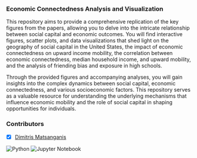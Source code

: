 ### Economic Connectedness Analysis and Visualization

This repository aims to provide a comprehensive replication of the key figures from the papers, allowing you to delve into the intricate relationship between social capital and economic outcomes. 
You will find interactive figures, scatter plots, and data visualizations that shed light on the geography of social capital in the United States, the impact of economic connectedness on upward income mobility, the correlation between economic connectedness, median household income, and upward mobility, and the analysis of friending bias and exposure in high schools.

Through the provided figures and accompanying analyses, you will gain insights into the complex dynamics between social capital, economic connectedness, and various socioeconomic factors. This repository serves as a valuable resource for understanding the underlying mechanisms that influence economic mobility and the role of social capital in shaping opportunities for individuals.

### Contributors

- [x] [Dimitris Matsanganis](https://github.com/dmatsanganis)


![Python](https://img.shields.io/badge/python-3670A0?style=for-the-badge&logo=python&logoColor=ffdd54)
![Jupyter Notebook](https://img.shields.io/badge/jupyter-%23FA0F00.svg?style=for-the-badge&logo=jupyter&logoColor=white)
